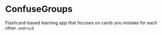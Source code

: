# ConfuseGroups

Flashcard-based learning app that focuses on cards you mistake for each other.
`android`

